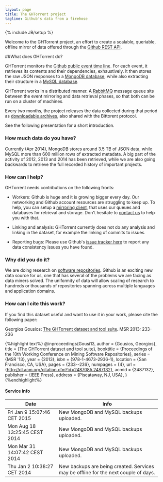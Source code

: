 ```yaml
---
layout: page
title: The GHTorrent project 
tagline: Github's data from a firehose 
---
```

{% include JB/setup %}

Welcome to the GHTorrent project, an effort to create a scalable, queriable,
offline mirror of data offered through the [Github REST API](http://developer.github.com).

##What does GHTorrent do?

GHTorrent monitors the [Github public event time
line](https://api.github.com/events). For each event, it retrieves its contents
and their dependencies, exhaustively. It then stores the raw JSON responses to a
[MongoDB database](raw.html), while also extracting their structure in a [MySQL
database](relational.html). 

GHTorrent works in a distributed manner. A [RabbitMQ](http://www.rabbitmq.com/)
message queue sits between the event mirroring and data retrieval phases, 
so that both can be run on a cluster of machines.

Every two months, the project releases the data collected during that period as
[downloadable archives](downloads.html), also shared with the Bittorent
protocol.

See the following presentation for a short introduction.

<div style="width: 60%;margin-left:auto;margin-right:auto;">
<script class="speakerdeck-embed" data-id="75bea5909fbb0130f0eb364613f6f036" data-ratio="1.33333" src="//speakerdeck.com/assets/embed.js"></script>
</div>

### How much data do you have?

Currently (Apr 2014), MongoDB stores around 3.5 TB of JSON data, while MySQL
more than 600 million rows of extracted metadata. A big part of the activity of
2012, 2013 and 2014 has been retrieved, while we are also going backwards to
retrieve the full recorded history of important projects.

### How can I help?

GHTorrent needs contributions on the following fronts:

* Workers: Github is huge and it is growing bigger every day. Our networking
and Github account resources are struggling to keep up. 
To help, you can setup a [mirroring client](docs.html), that uses our queues and
databases for retrieval and storage. Don't hesitate to [contact
us](mailto:gousiosg@gmail.com) to help you with that.

* Linking and analysis: GHTorrent currently does not do any analysis and linking
in the dataset, for example the linking of commits to issues.

* Reporting bugs: Please use Github's [issue tracker here](https://github.com/gousiosg/ghtorrent.org/issues) to report any data consistency issues you have found. 

### Why did you do it?

We are doing research on [software repositories](http://www.msrconf.org/).
Github is an exciting new data source for us, one that has several of the
problems we are facing as data miners solved. The uniformity of data 
will allow scaling of research to hundreds or thousands of repositories
spanning across multiple languages and application domains.


### How can I cite this work? 

If you find this dataset useful and want to use it in your work, please cite the
following paper:

Georgios Gousios: [The GHTorrent dataset and tool
suite](http://www.gousios.gr/bibliography/G13.html). MSR 2013: 233-236

{%highlight text%}
@inproceedings{Gousi13,
  author = {Gousios, Georgios},
  title = {The GHTorrent dataset and tool suite},
  booktitle = {Proceedings of the 10th Working Conference on Mining Software
    Repositories},
  series = {MSR '13},
  year = {2013},
  isbn = {978-1-4673-2936-1},
  location = {San Francisco, CA, USA},
  pages = {233--236},
  numpages = {4},
  url = {http://dl.acm.org/citation.cfm?id=2487085.2487132},
  acmid = {2487132},
  publisher = {IEEE Press},
  address = {Piscataway, NJ, USA},
} 
{%endhighlight%}

#### Service info
<table class="table table-hover table-condensed">
  <thead>
    <tr>
      <th>Date</th>
      <th>Info</th>
    </tr>
  </thead>
  <tbody>
    <tr>
      <td>Fri Jan  9 15:07:46 CET 2015</td>
      <td>New MongoDB and MySQL backups uploaded.</td>
    </tr>
     <tr>
      <td>Mon Aug 18 13:25:45 CEST 2014</td>
      <td>New MongoDB and MySQL backups uploaded.</td>
    </tr>
     <tr>
      <td>Mon Mar 31 14:07:42 CEST 2014</td>
      <td>New MongoDB and MySQL backups uploaded.</td>
    </tr>
     <tr>
      <td>Thu Jan  2 10:38:27 CET 2014</td> 
      <td>New backups are being created. Services may be offline for the next couple of days.</td>
    </tr>
 </tbody>
</table>
